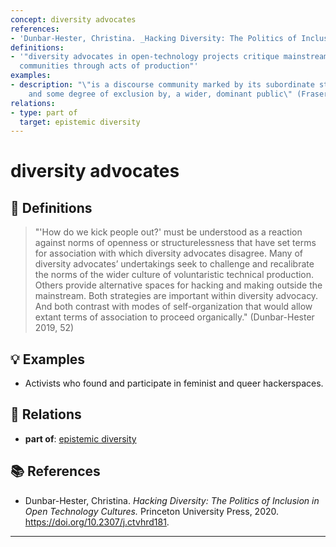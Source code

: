 ```yaml
---
concept: diversity advocates
references:
- 'Dunbar-Hester, Christina. _Hacking Diversity: The Politics of Inclusion in Open Technology Cultures_. Princeton University Press, 2020. https://doi.org/10.2307/j.ctvhrd181.'
definitions:
- '"diversity advocates in open-technology projects critique mainstream opentechnology
  communities through acts of production"'
examples:
- description: "\"is a discourse community marked by its subordinate status to,\r\n\
    and some degree of exclusion by, a wider, dominant public\" (Fraser 1990)"
relations:
- type: part of
  target: epistemic diversity
---
```


# diversity advocates

## 📖 Definitions

> "'How do we kick people out?' must be understood as a reaction against norms of openness or structurelessness that have set terms for association with which diversity advocates disagree. Many of diversity advocates’ undertakings seek to challenge and recalibrate the norms of the wider culture of voluntaristic technical production. Others provide alternative spaces for hacking and making outside the mainstream. Both strategies are important within diversity advocacy. And both contrast with modes of self-organization that would allow extant terms of association to proceed organically." (Dunbar-Hester 2019, 52)

## 💡 Examples

- Activists who found and participate in feminist and queer hackerspaces.

## 🔗 Relations

- **part of**: [epistemic diversity](./epistemic-diversity.md)

## 📚 References

- Dunbar-Hester, Christina. _Hacking Diversity: The Politics of Inclusion in Open Technology Cultures._ Princeton University Press, 2020. https://doi.org/10.2307/j.ctvhrd181.

---

<script src="https://giscus.app/client.js"
                data-repo="natesheehan/conceptcartography"
                data-repo-id="R_kgDOPB5QiQ"
                data-category="General"
                data-category-id="DIC_kwDOPB5Qic4CsAxd"
                data-mapping="pathname"
                data-strict="0"
                data-reactions-enabled="1"
                data-emit-metadata="0"
                data-input-position="bottom"
                data-theme="catppuccin_mocha"
                data-lang="en"
                crossorigin="anonymous"
                async>
        </script>
        
